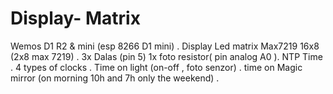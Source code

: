 # Display- Matrix
Wemos D1 R2 & mini (esp 8266 D1 mini) .
Display Led matrix Max7219 16x8 (2x8 max 7219) .
3x  Dalas (pin 5) 1x foto resistor( pin analog A0 ).
 NTP Time .
4 types of clocks .
 Time on light (on-off , foto senzor) .
 time on Magic mirror (on morning 10h and 7h only the weekend) .
